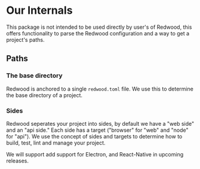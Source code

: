 # Our Internals

This package is not intended to be used directly by user's of Redwood, this offers functionality to parse the Redwood configuration and a way to get a project's paths.

## Paths

### The base directory

Redwood is anchored to a single `redwood.toml` file. We use this to determine the base directory of a project.

### Sides

Redwood seperates your project into sides, by default we have a "web side" and an "api side." Each side has a target ("browser" for "web" and "node" for "api"). We use the concept of sides and targets to determine how to build, test, lint and manage your project.

We will support add support for Electron, and React-Native in upcoming releases.
